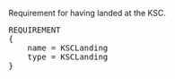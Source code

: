 Requirement for having landed at the KSC.

<pre>
REQUIREMENT
{
    name = KSCLanding
    type = KSCLanding
}
</pre>
